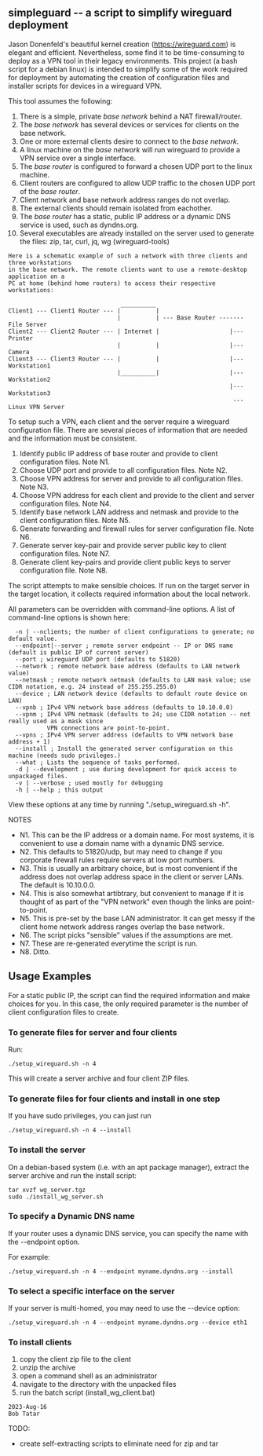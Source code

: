 ## simpleguard -- a script to simplify wireguard deployment

Jason Donenfeld's beautiful kernel creation (<https://wireguard.com>) is elegant and efficient. Nevertheless,
some find it to be time-consuming to deploy as a VPN tool in their legacy environments. This project
(a bash script for a debian linux) is intended to simplify some of the work required for deployment by automating the creation of 
configuration files and installer scripts for devices in a wireguard VPN.

This tool assumes the following:

1. There is a simple, private *base network* behind a NAT firewall/router.
2. The *base network* has several devices or services for clients on the base network.
3. One or more external clients desire to connect to the *base network*.
4. A linux machine on the *base network* will run wireguard to provide a VPN service over a single interface.
5. The *base router* is configured to forward a chosen UDP port to the linux machine.
6. Client routers are configured to allow UDP traffic to the chosen UDP port of the *base router*.
7. Client network and base network address ranges do not overlap.
8. The external clients should remain isolated from eachother.
9. The *base router* has a static, public IP address or a dynamic DNS service is used, such as dyndns.org.
10. Several executables are already installed on the server used to generate the files: zip, tar, curl, jq, wg (wireguard-tools)

```
Here is a schematic example of such a network with three clients and three workstations 
in the base network. The remote clients want to use a remote-desktop application on a
PC at home (behind home routers) to access their respective workstations:

                                __________
Client1 --- Client1 Router --- |          |
                               |          | --- Base Router ------- File Server
Client2 --- Client2 Router --- | Internet |                    |--- Printer
                               |          |                    |--- Camera
Client3 --- Client3 Router --- |          |                    |--- Workstation1
                               |__________|                    |--- Workstation2
                                                               |--- Workstation3
                                                                --- Linux VPN Server

```
To setup such a VPN, each client and the server require a wireguard configuration file.
There are several pieces of information that are needed and the information must be consistent.

1. Identify public IP address of base router and provide to client configuration files. Note N1.
2. Choose UDP port and provide to all configuration files. Note N2.
3. Choose VPN address for server and provide to all configuration files. Note N3.
4. Choose VPN address for each client and provide to the client and server configuration files. Note N4.
5. Identify base network LAN address and netmask and provide to the client configuration files. Note N5.
6. Generate forwarding and firewall rules for server configuration file. Note N6.
7. Generate server key-pair and provide server public key to client configuration files. Note N7.
8. Generate client key-pairs and provide client public keys to server configuration file. Note N8.

The script attempts to make sensible choices. If run on the target server in the target location,
it collects required information about the local network. 

All parameters can be overridden with command-line options. A list of command-line options is shown here:

```
  -n | --nclients; the number of client configurations to generate; no default value.
  --endpoint|--server ; remote server endpoint -- IP or DNS name (default is public IP of current server)
  --port ; wireguard UDP port (defaults to 51820)
  --network ; remote network base address (defaults to LAN network value)
  --netmask ; remote network netmask (defaults to LAN mask value; use CIDR notation, e.g. 24 instead of 255.255.255.0)
  --device ; LAN network device (defaults to default route device on LAN)
  --vpnb ; IPv4 VPN network base address (defaults to 10.10.0.0)
  --vpnm ; IPv4 VPN netmask (defaults to 24; use CIDR notation -- not really used as a mask since
           VPN connections are point-to-point.
  --vpns ; IPv4 VPN server address (defaults to VPN network base address + 1)
  --install ; Install the generated server configuration on this machine (needs sudo privileges.)
  --what ; Lists the sequence of tasks performed.
  -d | --development ; use during development for quick access to unpackaged files.
  -v | --verbose ; used mostly for debugging
  -h | --help ; this output
```

View these options at any time by running "./setup_wireguard.sh -h".

NOTES
- N1. This can be the IP address or a domain name. For most systems, it is convenient to use a domain name with a dynamic DNS service.
- N2. This defaults to 51820/udp, but may need to change if you corporate firewall rules require servers at low port numbers.
- N3. This is usually an arbitrary choice, but is most convenient if the address does not overlap address space in the client or server LANs. The default is 10.10.0.0.
- N4. This is also somewhat artibtrary, but convenient to manage if it is thought of as part of the "VPN network" even though the links are point-to-point.
- N5. This is pre-set by the base LAN administrator. It can get messy if the client home network address ranges overlap the base network.
- N6. The script picks "sensible" values if the assumptions are met.
- N7. These are re-generated everytime the script is run.
- N8. Ditto.

## Usage Examples

For a static public IP, the script can find the required information and make choices for you. 
In this case, the only required parameter is the number of client configuration files to create.

### To generate files for server and four clients

Run:

    ./setup_wireguard.sh -n 4

This will create a server archive and four client ZIP files.


### To generate files for four clients and install in one step

If you have sudo privileges, you can just run

    ./setup_wireguard.sh -n 4 --install


### To install the server 

On a debian-based system (i.e. with an apt package manager), extract the server archive and run the install script:

    tar xvzf wg_server.tgz
    sudo ./install_wg_server.sh


### To specify a Dynamic DNS name

If your router uses a dynamic DNS service, you can specify the name with the --endpoint option.

For example:

    ./setup_wireguard.sh -n 4 --endpoint myname.dyndns.org --install


### To select a specific interface on the server

If your server is multi-homed, you may need to use the --device option:

    ./setup_wireguard.sh -n 4 --endpoint myname.dyndns.org --device eth1


### To install clients

1. copy the client zip file to the client
2. unzip the archive
3. open a command shell as an administrator
4. navigate to the directory with the unpacked files
5. run the batch script (install_wg_client.bat)


```
2023-Aug-16 
Bob Tatar
```

TODO:
- create self-extracting scripts to eliminate need for zip and tar
